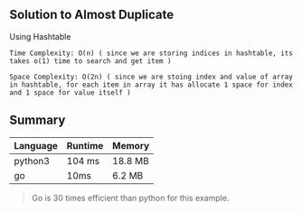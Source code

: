## Solution to Almost Duplicate

Using Hashtable

```
Time Complexity: O(n) ( since we are storing indices in hashtable, its takes o(1) time to search and get item )

Space Complexity: O(2n) ( since we are stoing index and value of array in hashtable, for each item in array it has allocate 1 space for index and 1 space for value itself )

```

## Summary

| Language | Runtime | Memory  |
| :--------| :------ | :------ |
| python3  | 104 ms  | 18.8 MB |
| go       | 10ms    | 6.2 MB  |


>Go is 30 times efficient than python for this example.